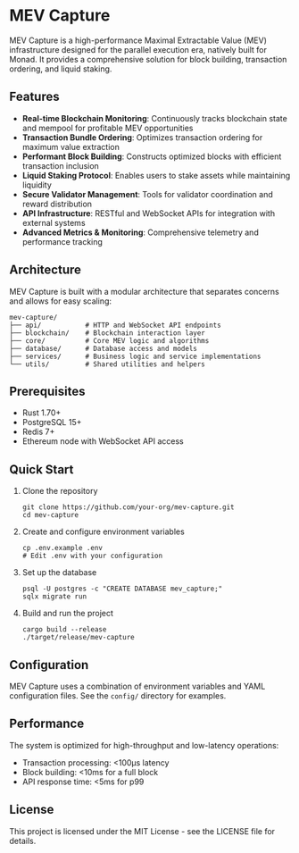 # MEV Capture

MEV Capture is a high-performance Maximal Extractable Value (MEV) infrastructure designed for the parallel execution era, natively built for Monad. It provides a comprehensive solution for block building, transaction ordering, and liquid staking.

## Features

- **Real-time Blockchain Monitoring**: Continuously tracks blockchain state and mempool for profitable MEV opportunities
- **Transaction Bundle Ordering**: Optimizes transaction ordering for maximum value extraction
- **Performant Block Building**: Constructs optimized blocks with efficient transaction inclusion
- **Liquid Staking Protocol**: Enables users to stake assets while maintaining liquidity
- **Secure Validator Management**: Tools for validator coordination and reward distribution
- **API Infrastructure**: RESTful and WebSocket APIs for integration with external systems
- **Advanced Metrics & Monitoring**: Comprehensive telemetry and performance tracking

## Architecture

MEV Capture is built with a modular architecture that separates concerns and allows for easy scaling:

```
mev-capture/
├── api/           # HTTP and WebSocket API endpoints
├── blockchain/    # Blockchain interaction layer
├── core/          # Core MEV logic and algorithms
├── database/      # Database access and models
├── services/      # Business logic and service implementations
└── utils/         # Shared utilities and helpers
```

## Prerequisites

- Rust 1.70+
- PostgreSQL 15+
- Redis 7+
- Ethereum node with WebSocket API access

## Quick Start

1. Clone the repository
   ```
   git clone https://github.com/your-org/mev-capture.git
   cd mev-capture
   ```

2. Create and configure environment variables
   ```
   cp .env.example .env
   # Edit .env with your configuration
   ```

3. Set up the database
   ```
   psql -U postgres -c "CREATE DATABASE mev_capture;"
   sqlx migrate run
   ```

4. Build and run the project
   ```
   cargo build --release
   ./target/release/mev-capture
   ```

## Configuration

MEV Capture uses a combination of environment variables and YAML configuration files. See the `config/` directory for examples.

## Performance

The system is optimized for high-throughput and low-latency operations:

- Transaction processing: <100μs latency
- Block building: <10ms for a full block
- API response time: <5ms for p99

## License

This project is licensed under the MIT License - see the LICENSE file for details. 